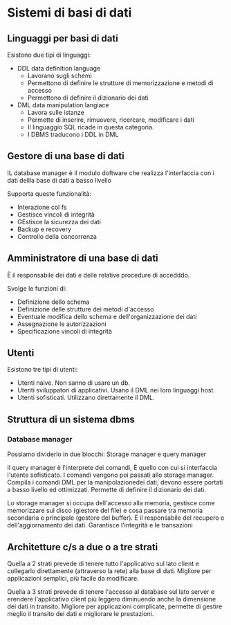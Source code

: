 # Sistemi di basi di dati

## Linguaggi per basi di dati

Esistono due tipi di linguaggi:
* DDL data definition language
  * Lavorano sugli schemi
  * Permettono di definire le strutture di memorizzazione e metodi di accesso
  * Permettono di definire il dizionario dei dati
* DML data manipulation langiace
  * Lavora sulle istanze
  * Permette di inserire, rimuovere, ricercare, modificare i dati
  * Il linguaggio SQL ricade in questa categoria.
  * I DBMS traducono i DDL in DML

## Gestore di una base di dati

IL database manager è il modulo doftware che realizza l'interfaccia con i dati dellla base di dati a basso livello

Supporta queste funzionalità:
* Interazione col fs
* Gestisce vincoli di integrità
* GEstisce la sicurezza dei dati
* Backup e recovery
* Controllo della concorrenza

## Amministratore di una base di dati

È il responsabile dei dati e delle relative procedure di accedddo.

Svolge le funzioni di:
* Definizione dello schema
* Definizione delle strutture dei metodi d'accesso
* Eventuale modifica dello schema e dell'organizzazione dei dati
* Assegnazione le autorizzazioni
* Specificazione vincoli di integrità

## Utenti

Esistono tre tipi di utenti:
* Utenti naive. Non sanno di usare un db.
* Utenti sviluppatori di applicativi. Usano il DML nei loro linguaggi host.
* Utenti sofisticati. Utilizzano direttamente il DML.

## Struttura di un sistema dbms

### Database manager

Possiamo dividerlo in due blocchi: Storage manager e query manager

Il query manager è l'interprete dei comandi, È quello con cui si interfaccia l'utente sofisticato. I comandi vengono poi passati allo storage manager.
Compila i comandi DML per la manipolazionedei dati; devono essere portati a basso livello ed ottimizzati.
Permette di definire il dizionario dei dati.

Lo storage manager si occupa dell'accesso alla memoria, gestisce come memorizzare sul disco (giestore del file) e cosa passare tra memoria secondaria e principale (gestore del buffer).
È il responsabile del recupero e dell'aggiornamento dei dati.
Garantisce l'integrità e le transazioni

## Architetture c/s a due o a tre strati

Quella a 2 strati prevede di tenere tutto l'applicativo sul lato client e collegarlo direttamente (attraverso la rete) alla base di dati. Migliore per applicazioni semplici, più facile da modificare.

Quella a 3 strati prevede di tenere l'accesso al database sul lato server e erendere l'applicativo client più leggero diminuendo anche la dimensione dei dati in transito. Migliore per applicazioni complicate, permette di gestire meglio il transito dei dati e migliorare le prestazioni.